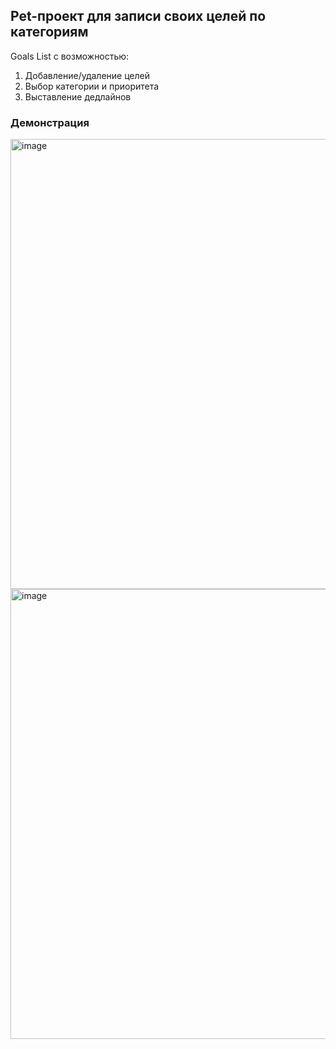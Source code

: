 ## Pet-проект для записи своих целей по категориям
Goals List с возможностью: 
1. Добавление/удаление целей
2. Выбор категории и приоритета
3. Выставление дедлайнов

### Демонстрация
<img width="1280" height="720" alt="image" src="https://github.com/user-attachments/assets/303621e4-6757-4ae8-9eef-7299b1f7c0d4" />
<img width="1280" height="720" alt="image" src="https://github.com/user-attachments/assets/9d8e9c96-4ba0-47c4-bce6-5fa53af5829f" />
